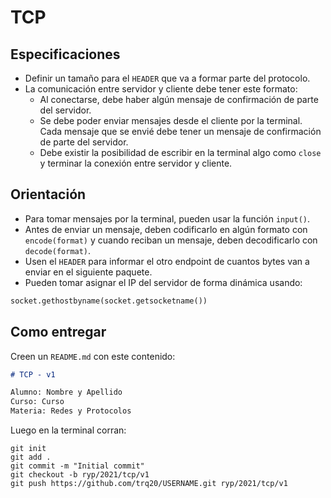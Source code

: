# TCP

## Especificaciones

- Definir un tamaño para el `HEADER` que va a formar parte del protocolo.
- La comunicación entre servidor y cliente debe tener este formato:
  - Al conectarse, debe haber algún mensaje de confirmación de parte del servidor.
  - Se debe poder enviar mensajes desde el cliente por la terminal. Cada mensaje que se envié debe tener un mensaje de confirmación de parte del servidor.
  - Debe existir la posibilidad de escribir en la terminal algo como `close` y terminar la conexión entre servidor y cliente.

## Orientación

- Para tomar mensajes por la terminal, pueden usar la función `input()`.
- Antes de enviar un mensaje, deben codificarlo en algún formato con `encode(format)` y cuando reciban un mensaje, deben decodificarlo con `decode(format)`.
- Usen el `HEADER` para informar el otro endpoint de cuantos bytes van a enviar en el siguiente paquete.
- Pueden tomar asignar el IP del servidor de forma dinámica usando:
```python
socket.gethostbyname(socket.getsocketname())
```

## Como entregar

Creen un `README.md` con este contenido:
```markdown
# TCP - v1

Alumno: Nombre y Apellido
Curso: Curso
Materia: Redes y Protocolos
```

Luego en la terminal corran:
```
git init
git add .
git commit -m "Initial commit"
git checkout -b ryp/2021/tcp/v1
git push https://github.com/trq20/USERNAME.git ryp/2021/tcp/v1
```
